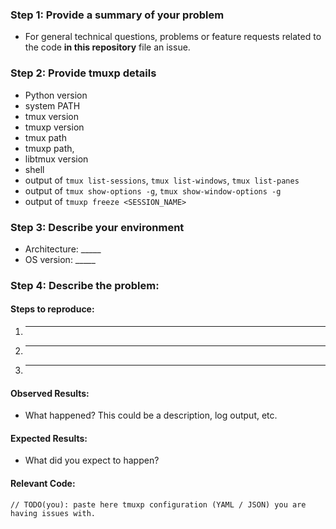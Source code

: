 ### Step 1: Provide a summary of your problem
  * For general technical questions, problems or feature requests related to the code **in this repository** file an issue.

### Step 2: Provide tmuxp details
  * Python version
  * system PATH
  * tmux version
  * tmuxp version
  * tmux path
  * tmuxp path,
  * libtmux version
  * shell
  * output of `tmux list-sessions`, `tmux list-windows`, `tmux list-panes`
  * output of `tmux show-options -g`, `tmux show-window-options -g`
  * output of `tmuxp freeze <SESSION_NAME>`

### Step 3: Describe your environment
  * Architecture: _____
  * OS version: _____

### Step 4: Describe the problem:
#### Steps to reproduce:
  1. _____
  2. _____
  3. _____

#### Observed Results:
  * What happened?  This could be a description, log output, etc.

#### Expected Results:
  * What did you expect to happen?

#### Relevant Code:
  ```
  // TODO(you): paste here tmuxp configuration (YAML / JSON) you are having issues with.
